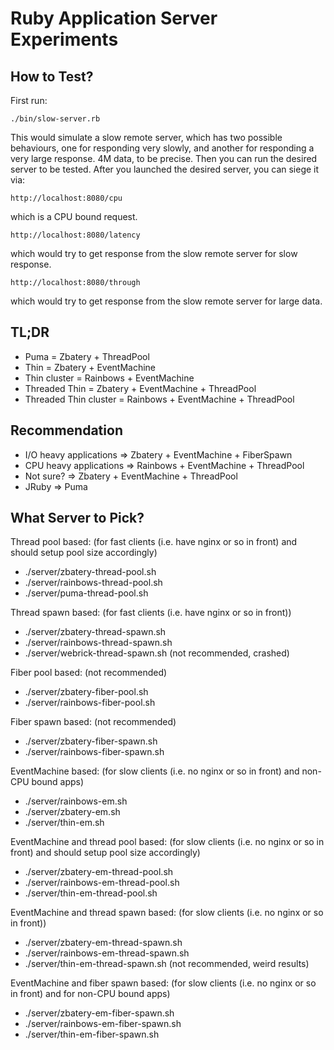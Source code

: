 # Ruby Application Server Experiments

## How to Test?

First run:

    ./bin/slow-server.rb

This would simulate a slow remote server, which has two possible behaviours,
one for responding very slowly, and another for responding a very large
response. 4M data, to be precise. Then you can run the desired server to be
tested. After you launched the desired server, you can siege it via:

    http://localhost:8080/cpu

which is a CPU bound request.

    http://localhost:8080/latency

which would try to get response from the slow remote server for slow response.

    http://localhost:8080/through

which would try to get response from the slow remote server for large data.

## TL;DR

* Puma                  = Zbatery  + ThreadPool
* Thin                  = Zbatery  + EventMachine
* Thin cluster          = Rainbows + EventMachine
* Threaded Thin         = Zbatery  + EventMachine + ThreadPool
* Threaded Thin cluster = Rainbows + EventMachine + ThreadPool

## Recommendation

* I/O heavy applications => Zbatery + EventMachine + FiberSpawn
* CPU heavy applications => Rainbows + EventMachine + ThreadPool
* Not sure? => Zbatery + EventMachine + ThreadPool
* JRuby => Puma

## What Server to Pick?

Thread pool based: (for fast clients (i.e. have nginx or so in front) and
should setup pool size accordingly)

* ./server/zbatery-thread-pool.sh
* ./server/rainbows-thread-pool.sh
* ./server/puma-thread-pool.sh

Thread spawn based: (for fast clients (i.e. have nginx or so in front))

* ./server/zbatery-thread-spawn.sh
* ./server/rainbows-thread-spawn.sh
* ./server/webrick-thread-spawn.sh (not recommended, crashed)

Fiber pool based: (not recommended)

* ./server/zbatery-fiber-pool.sh
* ./server/rainbows-fiber-pool.sh

Fiber spawn based: (not recommended)

* ./server/zbatery-fiber-spawn.sh
* ./server/rainbows-fiber-spawn.sh

EventMachine based: (for slow clients (i.e. no nginx or so in front) and
non-CPU bound apps)

* ./server/rainbows-em.sh
* ./server/zbatery-em.sh
* ./server/thin-em.sh

EventMachine and thread pool based: (for slow clients (i.e. no nginx or so
in front) and should setup pool size accordingly)

* ./server/zbatery-em-thread-pool.sh
* ./server/rainbows-em-thread-pool.sh
* ./server/thin-em-thread-pool.sh

EventMachine and thread spawn based: (for slow clients (i.e. no nginx or so
in front))

* ./server/zbatery-em-thread-spawn.sh
* ./server/rainbows-em-thread-spawn.sh
* ./server/thin-em-thread-spawn.sh (not recommended, weird results)

EventMachine and fiber spawn based: (for slow clients (i.e. no nginx or so
in front) and for non-CPU bound apps)

* ./server/zbatery-em-fiber-spawn.sh
* ./server/rainbows-em-fiber-spawn.sh
* ./server/thin-em-fiber-spawn.sh
